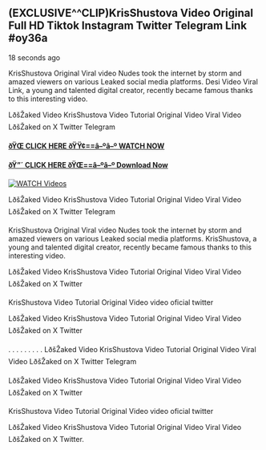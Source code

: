 ## (EXCLUSIVE^^CLIP)KrisShustova Video Original Full HD Tiktok Instagram Twitter Telegram Link #oy36a

18 seconds ago

KrisShustova Original Viral video Nudes took the internet by storm and amazed viewers on various Leaked social media platforms. Desi Video Viral Link, a young and talented digital creator, recently became famous thanks to this interesting video.

LðšŽaked Video KrisShustova Video Tutorial Original Video Viral Video LðšŽaked on X Twitter Telegram

**[ðŸŒ CLICK HERE ðŸŸ¢==â–ºâ–º WATCH NOW](https://clips-mediaa.blogspot.com/2025/02/video-viral-download.html)**

**[ðŸ”´ CLICK HERE ðŸŒ==â–ºâ–º Download Now](https://clips-mediaa.blogspot.com/2025/02/video-viral-download.html)**

[![WATCH Videos](https://i.imgur.com/dJHk4Zq.gif)](https://clips-mediaa.blogspot.com/2025/02/video-viral-download.html)

LðšŽaked Video KrisShustova Video Tutorial Original Video Viral Video LðšŽaked on X Twitter Telegram

KrisShustova Original Viral video Nudes took the internet by storm and amazed viewers on various Leaked social media platforms. KrisShustova, a young and talented digital creator, recently became famous thanks to this interesting video.

LðšŽaked Video KrisShustova Video Tutorial Original Video Viral Video LðšŽaked on X Twitter

KrisShustova Video Tutorial Original Video video oficial twitter

LðšŽaked Video KrisShustova Video Tutorial Original Video Viral Video LðšŽaked on X Twitter

. . . . . . . . . LðšŽaked Video KrisShustova Video Tutorial Original Video Viral Video LðšŽaked on X Twitter Telegram

LðšŽaked Video KrisShustova Video Tutorial Original Video Viral Video LðšŽaked on X Twitter

KrisShustova Video Tutorial Original Video video oficial twitter

LðšŽaked Video KrisShustova Video Tutorial Original Video Viral Video LðšŽaked on X Twitter.